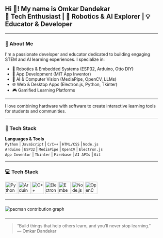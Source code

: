 <h2 align="left">Hi 👋! My name is Omkar Dandekar<br>🚀 Tech Enthusiast | 🤖 Robotics & AI Explorer | 💡 Educator & Developer</h2>



---

### 🧠 About Me

I'm a passionate developer and educator dedicated to building engaging STEM and AI learning experiences. I specialize in:

- 🤖 Robotics & Embedded Systems (ESP32, Arduino, Otto DIY)  
- 📱 App Development (MIT App Inventor)  
- 🧠 AI & Computer Vision (MediaPipe, OpenCV, LLMs)  
- 🌐 Web & Desktop Apps (Electron.js, Python, Tkinter)  
- 🎮 Gamified Learning Platforms  

---

I love combining hardware with software to create interactive learning tools for students and communities.

---

### 🔧 Tech Stack

**Languages & Tools**  
`Python` | `JavaScript` | `C/C++` | `HTML/CSS` | `Node.js`  
`Arduino` | `ESP32` | `MediaPipe` | `OpenCV` | `Electron.js`  
`App Inventor` | `Tkinter` | `Firebase` | `AI APIs` | `Git`

---

### 💻 Tech Stack

<div align="left">
  <img src="https://cdn.jsdelivr.net/gh/devicons/devicon/icons/python/python-original.svg" height="40" alt="Python" />
  <img src="https://cdn.jsdelivr.net/gh/devicons/devicon/icons/arduino/arduino-original.svg" height="40" alt="Arduino" />
  <img src="https://cdn.jsdelivr.net/gh/devicons/devicon/icons/cplusplus/cplusplus-original.svg" height="40" alt="C++" />
  <img src="https://cdn.jsdelivr.net/gh/devicons/devicon/icons/electron/electron-original.svg" height="40" alt="Electron.js" />
  <img src="https://cdn.jsdelivr.net/gh/devicons/devicon/icons/embeddedc/embeddedc-original.svg" height="40" alt="Embedded C" />
  <img src="https://cdn.jsdelivr.net/gh/devicons/devicon/icons/nodejs/nodejs-original.svg" height="40" alt="Node.js" />
  <img src="https://cdn.jsdelivr.net/gh/devicons/devicon/icons/opencv/opencv-original.svg" height="40" alt="OpenCV" />
</div>

---
###

<picture>
  <source media="(prefers-color-scheme: dark)" srcset="https://raw.githubusercontent.com/techsavvyomi/techsavvyomi/output/pacman-contribution-graph-dark.svg">
  <source media="(prefers-color-scheme: light)" srcset="https://raw.githubusercontent.com/techsavvyomi/techsavvyomi/output/pacman-contribution-graph.svg">
  <img alt="pacman contribution graph" src="https://raw.githubusercontent.com/techsavvyomi/techsavvyomi/output/pacman-contribution-graph.svg">
</picture>

###




---

> “Build things that help others learn, and you’ll never stop learning.”  
> — Omkar Dandekar
